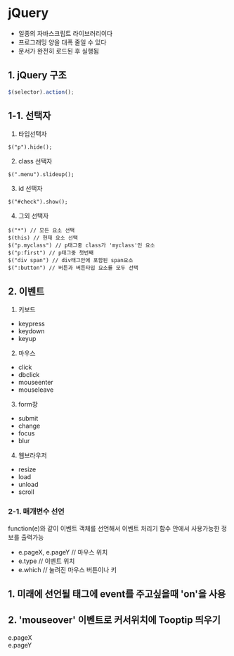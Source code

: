 # jQuery  
- 일종의 자바스크립트 라이브러리이다  
- 프로그래밍 양을 대폭 줄일 수 있다  
- 문서가 완전히 로드된 후 실행됨  

## 1. jQuery 구조  
```javascript
$(selector).action();
```

## 1-1. 선택자  
1) 타입선택자  
```
$("p").hide();
```
2) class 선택자  
```
$(".menu").slideup();
```
3) id 선택자  
```
$("#check").show();
```
4) 그외 선택자  
```
$("*") // 모든 요소 선택
$(this) // 현재 요소 선택
$("p.myclass") // p태그중 class가 'myclass'인 요소  
$("p:first") // p태그중 첫번째  
$("div span") // div태그안에 포함된 span요소
$(":button") // 버튼과 버튼타입 요소를 모두 선택
```

## 2. 이벤트  
1) 키보드  
- keypress  
- keydown  
- keyup  
2) 마우스  
- click  
- dbclick  
- mouseenter  
- mouseleave  
3) form창
- submit  
- change  
- focus  
- blur  
4) 웹브라우저  
- resize  
- load  
- unload  
- scroll  

### 2-1. 매개변수 선언 
function(e)와 같이 이벤트 객체를 선언해서 이벤트 처리기 함수 안에서 사용가능한 정보를 출력가능
- e.pageX, e.pageY // 마우스 위치  
- e.type  // 이벤트 위치  
- e.which // 눌려진 마우스 버튼이나 키  

## 1. 미래에 선언될 태그에 event를 주고싶을때 'on'을 사용  
## 2. 'mouseover' 이벤트로 커서위치에 Tooptip 띄우기  
e.pageX  
e.pageY  

